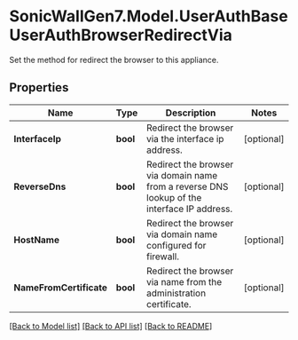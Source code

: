 # SonicWallGen7.Model.UserAuthBaseUserAuthBrowserRedirectVia
Set the method for redirect the browser to this appliance.

## Properties

Name | Type | Description | Notes
------------ | ------------- | ------------- | -------------
**InterfaceIp** | **bool** | Redirect the browser via the interface ip address. | [optional] 
**ReverseDns** | **bool** | Redirect the browser via domain name from a reverse DNS lookup of the interface IP address. | [optional] 
**HostName** | **bool** | Redirect the browser via domain name configured for firewall. | [optional] 
**NameFromCertificate** | **bool** | Redirect the browser via name from the administration certificate. | [optional] 

[[Back to Model list]](../README.md#documentation-for-models) [[Back to API list]](../README.md#documentation-for-api-endpoints) [[Back to README]](../README.md)

